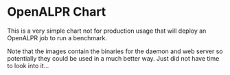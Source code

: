 # OpenALPR Chart

This is a very simple chart not for production usage that will deploy an OpenALPR job to run a benchmark. 

Note that the images contain the binaries for the daemon and web server so potentially they could be used in a much better way. Just did not have time to look into it... 

 

